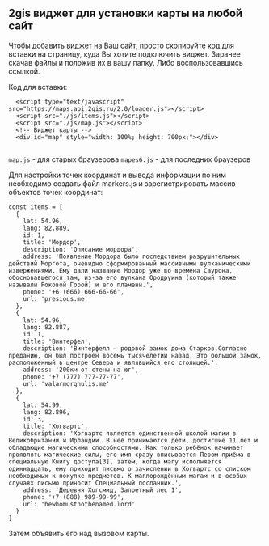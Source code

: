 ## 2gis виджет для установки карты на любой сайт

Чтобы добавить виджет на Ваш сайт, просто скопируйте код для вставки на страницу, куда Вы хотите подключить виджет. Заранее скачав файлы и положив их в вашу папку. Либо воспользовавшись ссылкой.

Код для вставки:
```
  <script type="text/javascript" src="https://maps.api.2gis.ru/2.0/loader.js"></script>
  <script src="./js/items.js"></script>
  <script src="./js/map.js"></script>
  <!-- Виджет карты -->
  <div id="map" style="width: 100%; height: 700px;"></div> 
  
```

`map.js` - для старых браузерова
`mapes6.js` - для последних браузеров

Для настройки точек координат и вывода информации по ним необходимо создать файл markers.js и зарегистрировать массив объектов точек координат:

```
const items = [
  {
    lat: 54.96,
    lang: 82.889,
    id: 1,
    title: 'Мордор',
    description: 'Описание мордора',
    address: 'Появление Мордора было последствием разрушительных действий Моргота, очевидно сформированный массивными вулканическими извержениями. Ему дали название Мордор уже во времена Саурона, обосновавшегося там, из-за его вулкана Ородруина (который также называли Роковой Горой) и его пламени.',
    phone: '+6 (666) 666-66-66',
    url: 'presious.me'
  },
  {
    lat: 54.96,
    lang: 82.887,
    id: 1,
    title: 'Винтерфел',
    description: 'Винтерфелл — родовой замок дома Старков.Согласно преданию, он был построен восемь тысячелетий назад. Это большой замок, расположенный в центре Севера и являвшийся его столицей.',
    address: '200км от стены на юг',
    phone: '+7 (777) 777-77-77',
    url: 'valarmorghulis.me'
  },
  {
    lat: 54.99,
    lang: 82.896,
    id: 3,
    title: 'Хогвартс',
    description: 'Хогвартс является единственной школой магии в Великобритании и Ирландии. В неё принимаются дети, достигшие 11 лет и обладающие магическими способностями. Как только ребёнок начинает проявлять магические силы, его имя сразу вписывается Пером приёма в специальную Книгу доступа[3], затем, когда магу исполняется одиннадцать, ему приходит письмо о зачислении в Хогвартс со списком необходимых к покупке предметов. К маглорождённым магам и в особых случаях письмо приносит Специальный посланник.',
    address: 'Деревня Хогсмид, Запретный лес 1',
    phone: '+7 (888) 989-99-99',
    url: 'hewhomustnotbenamed.lord'
  }
]

``` 

Затем объявить его над вызовом карты.
